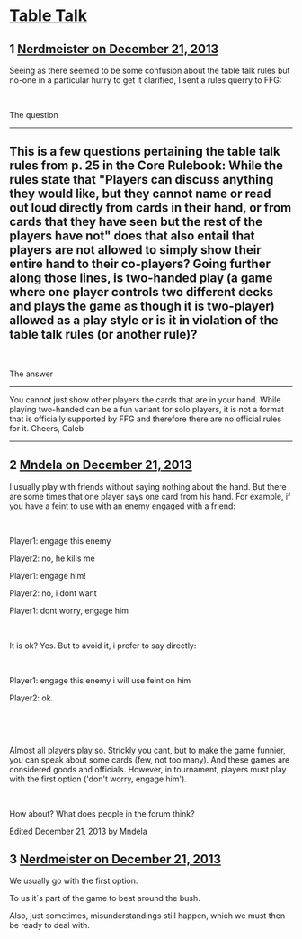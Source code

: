 # [Table Talk](https://community.fantasyflightgames.com/topic/95525-table-talk/)

## 1 [Nerdmeister on December 21, 2013](https://community.fantasyflightgames.com/topic/95525-table-talk/?do=findComment&comment=935713)

Seeing as there seemed to be some confusion about the table talk rules but no-one in a particular hurry to get it clarified, I sent a rules querry to FFG:

 

The question

---------------------------------------------------------------------------------

This is a few questions pertaining the table talk rules from p. 25 in the Core Rulebook:
While the rules state that "Players can discuss anything they would like, but they cannot name or read out loud directly from cards in their hand, or from cards that they have seen but the rest of the players have not" does that also entail that players are not allowed to simply show their entire hand to their co-players?
Going further along those lines, is two-handed play (a game where one player controls two different decks and plays the game as though it is two-player) allowed as a play style or is it in violation of the table talk rules (or another rule)?
---------------------------------------------------------------------------------

 

The answer

---------------------------------------------------------------------------------

You cannot just show other players the cards that are in your hand.
While playing two-handed can be a fun variant for solo players, it is not a format that is officially supported by FFG and therefore there are no official rules for it.
Cheers,
Caleb

-------------------------------------------------------------------------------

## 2 [Mndela on December 21, 2013](https://community.fantasyflightgames.com/topic/95525-table-talk/?do=findComment&comment=935754)

I usually play with friends without saying nothing about the hand. But there are some times that one player says one card from his hand. For example, if you have a feint to use with an enemy engaged with a friend:

 

Player1: engage this enemy

Player2: no, he kills me

Player1: engage him!

Player2: no, i dont want

Player1: dont worry, engage him

 

It is ok? Yes. But to avoid it, i prefer to say directly:

 

Player1: engage this enemy i will use feint on him

Player2: ok.

 

 

Almost all players play so. Strickly you cant, but to make the game funnier, you can speak about some cards (few, not too many). And these games are considered goods and officials. However, in tournament, players must play with the first option ('don't worry, engage him').

 

How about? What does people in the forum think?

Edited December 21, 2013 by Mndela

## 3 [Nerdmeister on December 21, 2013](https://community.fantasyflightgames.com/topic/95525-table-talk/?do=findComment&comment=936112)

We usually go with the first option.

To us it´s part of the game to beat around the bush.

Also, just sometimes, misunderstandings still happen, which we must then be ready to deal with.


